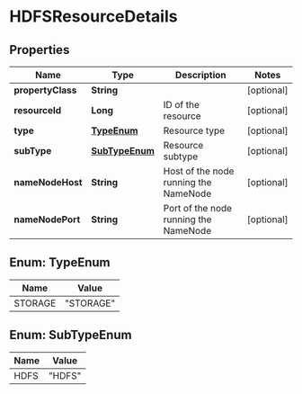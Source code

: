 
# HDFSResourceDetails

## Properties
Name | Type | Description | Notes
------------ | ------------- | ------------- | -------------
**propertyClass** | **String** |  |  [optional]
**resourceId** | **Long** | ID of the resource |  [optional]
**type** | [**TypeEnum**](#TypeEnum) | Resource type |  [optional]
**subType** | [**SubTypeEnum**](#SubTypeEnum) | Resource subtype |  [optional]
**nameNodeHost** | **String** | Host of the node running the NameNode |  [optional]
**nameNodePort** | **String** | Port of the node running the NameNode |  [optional]


<a name="TypeEnum"></a>
## Enum: TypeEnum
Name | Value
---- | -----
STORAGE | &quot;STORAGE&quot;


<a name="SubTypeEnum"></a>
## Enum: SubTypeEnum
Name | Value
---- | -----
HDFS | &quot;HDFS&quot;



